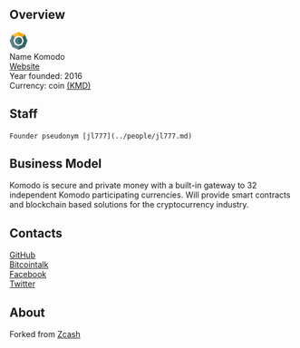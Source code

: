 ## Overview
   ![Komodo logo](../projects/logo/komodo.png)  
    Name  Komodo  
    [Website](https://komodoplatform.com/)  
    Year founded:  2016  
    Currency: coin [(KMD)](https://coinmarketcap.com/currencies/komodo/)  
## Staff 
    Founder pseudonym [jl777](../people/jl777.md)  
   
## Business Model
Komodo is secure and private money with a built-in gateway to 32 independent Komodo participating currencies.
Will provide smart contracts and blockchain based solutions for the cryptocurrency industry.
## Contacts
   [GitHub](https://github.com/jl777/komodo)  
   [Bitcointalk](https://bitcointalk.org/index.php?topic=1605144.0)  
   [Facebook](https://www.facebook.com/Komodo-Platform-321638648182713/)  
   [Twitter](https://twitter.com/KomodoPlatform)	
   
 ## About 
Forked from [Zcash](../projects/zcash.md)


